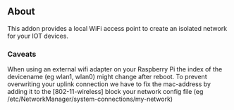 ## About

This addon provides a local WiFi access point to create an isolated network for your IOT devices.

### Caveats
When using an external wifi adapter on your Raspberry Pi the index of the devicename (eg wlan1, wlan0) might change after reboot. To prevent overwriting your uplink connection we have to fix the mac-address by adding it to the [802-11-wireless] block your network config file (eg /etc/NetworkManager/system-connections/my-network)
